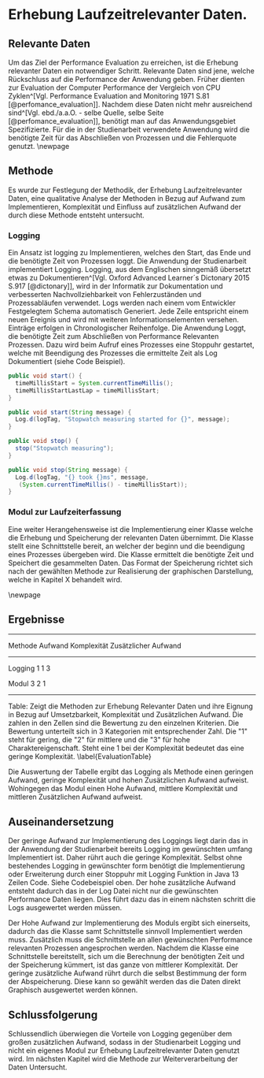 # Erhebung Laufzeitrelevanter Daten.

## Relevante Daten

Um das Ziel der Performance Evaluation zu erreichen, ist die Erhebung relevanter Daten ein notwendiger Schritt. Relevante Daten sind jene, welche Rückschluss auf die Performance der Anwendung geben. Früher dienten zur Evaluation der Computer Performance der Vergleich von CPU Zyklen^[Vgl. Performance Evaluation and Monitoring 1971 S.81 [@perfomance_evaluation]]. Nachdem diese Daten nicht mehr ausreichend sind^[Vgl. ebd./a.a.O. - selbe Quelle, selbe Seite [@perfomance_evaluation]], benötigt man auf das Anwendungsgebiet Spezifizierte. Für die in der Studienarbeit verwendete Anwendung wird die benötigte Zeit für das Abschließen von Prozessen und die Fehlerquote genutzt.
\newpage

## Methode

Es wurde zur Festlegung der Methodik, der Erhebung Laufzeitrelevanter Daten, eine qualitative Analyse der Methoden in Bezug auf Aufwand zum Implementieren, Komplexität und Einfluss auf zusätzlichen Aufwand der durch diese Methode entsteht untersucht.

### Logging

<!-- Hier Kommt das bereits vorhandene Verfahren der Logs rein, ich gehe darauf ein wie sie funktioniert und werte sie aus und Sage was gut und was schlecht ist.-->
Ein Ansatz ist logging zu Implementieren, welches den Start, das Ende und die benötigte Zeit von Prozessen loggt.
Die Anwendung der Studienarbeit implementiert Logging. Logging, aus dem Englischen sinngemäß übersetzt etwas zu Dokumentieren^[Vgl. Oxford Advanced Learner´s Dictonary 2015 S.917 [@dictonary]], wird in der Informatik zur Dokumentation und verbesserten Nachvollziehbarkeit von Fehlerzuständen und Prozessabläufen verwendet. Logs werden nach einem vom Entwickler Festgelegtem Schema automatisch Generiert. Jede Zeile entspricht einem neuen Ereignis und wird mit weiteren Informationselementen versehen. Einträge erfolgen in Chronologischer Reihenfolge. Die Anwendung Loggt, die benötigte Zeit zum Abschließen von Performance Relevanten Prozessen. Dazu wird beim Aufruf eines Prozesses eine Stoppuhr gestartet, welche mit Beendigung des Prozesses die ermittelte Zeit als Log Dokumentiert (siehe Code Beispiel).
<!-- Ein ansatzt ist mithilfe von Logging in der Anwendung, alle Prozesse und Ereignise mit Zeitstempeln zu dokumentieren. Die Log Datei enthält die zur Performance Evaluation benötigt Daten. Unter einbezug der vorhandenen -->

```Java
public void start() {
  timeMillisStart = System.currentTimeMillis();
  timeMillisStartLastLap = timeMillisStart;
}

public void start(String message) {
  Log.d(logTag, "Stopwatch measuring started for {}", message);
}

public void stop() {
  stop("Stopwatch measuring");
}

public void stop(String message) {
  Log.d(logTag, "{} took {}ms", message,
   (System.currentTimeMillis() - timeMillisStart));
}
```

### Modul zur Laufzeiterfassung

Eine weiter Herangehensweise ist die Implementierung einer Klasse welche die Erhebung und Speicherung der relevanten Daten übernimmt. Die Klasse stellt eine Schnittstelle bereit, an welcher der beginn und die beendigung eines Prozesses übergeben wird. Die Klasse ermittelt die benötigte Zeit und Speichert die gesammelten Daten. Das Format der Speicherung richtet sich nach der gewählten Methode zur Realisierung der graphischen Darstellung, welche in Kapitel X behandelt wird.
<!--
Kommentare können so hinzugefügt werden.
-->
\newpage

## Ergebnisse


---------------------------------------------------------------------------
Methode         Aufwand          Komplexität    Zusätzlicher Aufwand
--------------  ---------------  -------------  ----------------------  
Logging         1                1              3

Modul           3                2              1

---------------------------------------------------------------------------

Table: Zeigt die Methoden zur Erhebung Relevanter Daten und ihre Eignung in Bezug auf Umsetzbarkeit, Komplexität und Zusätzlichen Aufwand. Die zahlen in den Zellen sind die Bewertung zu den einzelnen Kriterien. Die Bewertung unterteilt sich in 3 Kategorien mit entsprechender Zahl. Die "1" steht für gering, die "2" für mittlere und die "3" für hohe Charaktereigenschaft. Steht eine 1 bei der Komplexität bedeutet das eine geringe Komplexität. \label{EvaluationTable}

Die Auswertung der Tabelle ergibt das Logging als Methode einen geringen Aufwand, geringe Komplexität und hohen Zusätzlichen Aufwand aufweist. Wohingegen das Modul einen Hohe Aufwand, mittlere Komplexität und mittleren Zusätzlichen Aufwand aufweist.

## Auseinandersetzung

Der geringe Aufwand zur Implementierung des Loggings liegt darin das in der Anwendung der Studienarbeit bereits Logging im gewünschten umfang Implementiert ist. Daher rührt auch die geringe Komplexität. Selbst ohne bestehendes Logging in gewünschter form benötigt die Implementierung oder Erweiterung durch einer Stoppuhr mit Logging Funktion in Java 13 Zeilen Code. Siehe Codebeispiel oben. Der hohe zusätzliche Aufwand entsteht dadurch das in der Log Datei nicht nur die gewünschten Performance Daten liegen. Dies führt dazu das in einem nächsten schritt die Logs ausgewertet werden müssen.

Der Hohe Aufwand zur Implementierung des Moduls ergibt sich einerseits, dadurch das die Klasse samt Schnittstelle sinnvoll Implementiert werden muss. Zusätzlich muss die Schnittstelle an allen gewünschten Performance relevanten Prozessen angesprochen werden. Nachdem die Klasse eine Schnittstelle bereitstellt, sich um die Berechnung der benötigten Zeit und der Speicherung kümmert, ist das ganze von mittlerer Komplexität. Der geringe zusätzliche Aufwand rührt durch die selbst Bestimmung der form der Abspeicherung. Diese kann so gewählt werden das die Daten direkt Graphisch ausgewertet werden können.

## Schlussfolgerung

Schlussendlich überwiegen die Vorteile von Logging gegenüber dem großen zusätzlichen Aufwand, sodass in der Studienarbeit Logging und nicht ein eigenes Modul zur Erhebung Laufzeitrelevanter Daten genutzt wird. Im nächsten Kapitel wird die Methode zur Weiterverarbeitung der Daten Untersucht.
